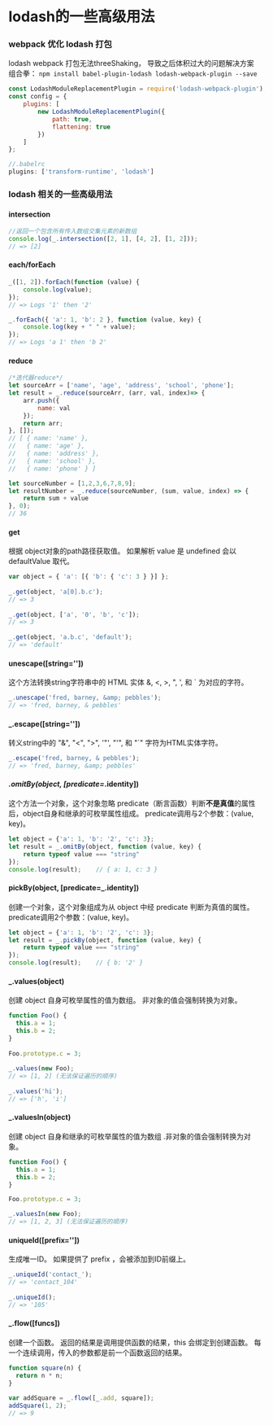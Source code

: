 # lodash的一些高级用法

### webpack 优化 lodash 打包
lodash webpack 打包无法threeShaking， 导致之后体积过大的问题解决方案                            
组合拳： `npm install babel-plugin-lodash lodash-webpack-plugin --save`                             
```js
const LodashModuleReplacementPlugin = require('lodash-webpack-plugin');
const config = {
    plugins: [
        new LodashModuleReplacementPlugin({
            path: true,
            flattening: true
        })
    ]
};

//.babelrc
plugins: ['transform-runtime', 'lodash']
```

### lodash 相关的一些高级用法
#### intersection
```js
//返回一个包含所有传入数组交集元素的新数组
console.log(_.intersection([2, 1], [4, 2], [1, 2]));
// => [2]
```

#### each/forEach
```js
_([1, 2]).forEach(function (value) {
    console.log(value);
});
// => Logs '1' then '2'

_.forEach({ 'a': 1, 'b': 2 }, function (value, key) {
    console.log(key + " " + value);
});
// => Logs 'a 1' then 'b 2'
```

#### reduce
```js
/*迭代器reduce*/
let sourceArr = ['name', 'age', 'address', 'school', 'phone'];
let result = _.reduce(sourceArr, (arr, val, index)=> {
    arr.push({
        name: val
    });
    return arr;
}, []);
// [ { name: 'name' },
//   { name: 'age' },
//   { name: 'address' },
//   { name: 'school' },
//   { name: 'phone' } ]

let sourceNumber = [1,2,3,6,7,8,9];
let resultNumber = _.reduce(sourceNumber, (sum, value, index) => {
    return sum + value
}, 0);
// 36
```

#### get
根据 object对象的path路径获取值。 如果解析 value 是 undefined 会以 defaultValue 取代。
```js
var object = { 'a': [{ 'b': { 'c': 3 } }] };
 
_.get(object, 'a[0].b.c');
// => 3
 
_.get(object, ['a', '0', 'b', 'c']);
// => 3
 
_.get(object, 'a.b.c', 'default');
// => 'default'
```

#### unescape([string=''])
这个方法转换string字符串中的 HTML 实体 &amp;, &lt;, &gt;, &quot;, &#39;, 和 &#96; 为对应的字符。     
```js
_.unescape('fred, barney, &amp; pebbles');
// => 'fred, barney, & pebbles'
```

#### _.escape([string=''])
转义string中的 "&", "<", ">", '"', "'", 和 "`" 字符为HTML实体字符。 
```js
_.escape('fred, barney, & pebbles');
// => 'fred, barney, &amp; pebbles'
```

#### _.omitBy(object, [predicate=_.identity])
这个方法一个对象，这个对象忽略 predicate（断言函数）判断**不是真值**的属性后，object自身和继承的可枚举属性组成。
predicate调用与2个参数：(value, key)。
```js
let object = {'a': 1, 'b': '2', 'c': 3};
let result = _.omitBy(object, function (value, key) {
    return typeof value === "string"
});
console.log(result);    // { a: 1, c: 3 }
```

#### pickBy(object, [predicate=_.identity])
创建一个对象，这个对象组成为从 object 中经 predicate 判断为真值的属性。 predicate调用2个参数：(value, key)。
```js
let object = {'a': 1, 'b': '2', 'c': 3};
let result = _.pickBy(object, function (value, key) {
    return typeof value === "string"
});
console.log(result);    // { b: '2' }
```

#### _.values(object)
创建 object 自身可枚举属性的值为数组。 非对象的值会强制转换为对象。
```js
function Foo() {
  this.a = 1;
  this.b = 2;
}
 
Foo.prototype.c = 3;
 
_.values(new Foo);
// => [1, 2] (无法保证遍历的顺序)
 
_.values('hi');
// => ['h', 'i']
```

#### _.valuesIn(object) 
创建 object 自身和继承的可枚举属性的值为数组 .非对象的值会强制转换为对象。
```js
function Foo() {
  this.a = 1;
  this.b = 2;
}

Foo.prototype.c = 3;

_.valuesIn(new Foo);
// => [1, 2, 3] (无法保证遍历的顺序)
```

#### uniqueId([prefix=''])
生成唯一ID。 如果提供了 prefix ，会被添加到ID前缀上。
```js
_.uniqueId('contact_');
// => 'contact_104'
 
_.uniqueId();
// => '105'
```


#### _.flow([funcs])
创建一个函数。 返回的结果是调用提供函数的结果，this 会绑定到创建函数。 每一个连续调用，传入的参数都是前一个函数返回的结果。
```js
function square(n) {
  return n * n;
}
 
var addSquare = _.flow([_.add, square]);
addSquare(1, 2);
// => 9
```

